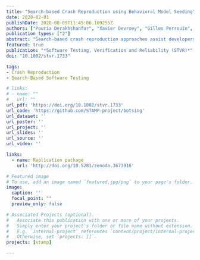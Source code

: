 ```yaml
---
title: "Search-based Crash Reproduction using Behavioral Model Seeding"
date: 2020-02-01
publishDate: 2020-08-09T11:45:06.109255Z
authors: ["Pouria Derakhshanfar", "Xavier Devroey", "Gilles Perrouin", "Andy Zaidman", "Arie van Deursen"]
publication_types: ["2"]
abstract: "Search-based crash reproduction approaches assist developers during debugging by generating a test case, which reproduces a crash given its stack trace. One of the fundamental steps of this approach is creating objects needed to trigger the crash. One way to overcome this limitation is seeding: using information about the application during the search process. With seeding, the existing usages of classes can be used in the search process to produce realistic sequences of method calls, which create the required objects. In this study, we introduce behavioural model seeding: a new seeding method that learns class usages from both the system under test and existing test cases. Learned usages are then synthesized in a behavioural model (state machine). Then, this model serves to guide the evolutionary process. To assess behavioural model seeding, we evaluate it against test seeding (the state-of-the-art technique for seeding realistic objects) and no seeding (without seeding any class usage). For this evaluation, we use a benchmark of 122 hard-to-reproduce crashes stemming from six open-source projects. Our results indicate that behavioural model seeding outperforms both test seeding and no seeding by a minimum of 6% without any notable negative impact on efficiency."
featured: true
publication: "*Software Testing, Verification and Reliability (STVR)*"
doi: "10.1002/stvr.1733"

tags:
- Crash Reproduction
- Search-Based Software Testing

# links:
# - name: ""
#   url: ""
url_pdf: 'https://doi.org/10.1002/stvr.1733'
url_code: 'https://github.com/STAMP-project/botsing'
url_dataset: ''
url_poster: ''
url_project: ''
url_slides: ''
url_source: ''
url_video: ''

links:
  - name: Replication package
    url: 'http://doi.org/10.5281/zenodo.3673916'

# Featured image
# To use, add an image named `featured.jpg/png` to your page's folder.
image:
  caption: ''
  focal_point: ""
  preview_only: false

# Associated Projects (optional).
#   Associate this publication with one or more of your projects.
#   Simply enter your project's folder or file name without extension.
#   E.g. `internal-project` references `content/project/internal-project/index.md`.
#   Otherwise, set `projects: []`.
projects: [stamp]

---
```

